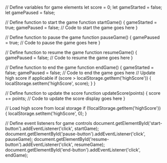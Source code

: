 // Define variables for game elements
let score = 0;
let gameStarted = false;
let gamePaused = false;

// Define function to start the game
function startGame() {
  gameStarted = true;
  gamePaused = false;
  // Code to start the game goes here
}

// Define function to pause the game
function pauseGame() {
  gamePaused = true;
  // Code to pause the game goes here
}

// Define function to resume the game
function resumeGame() {
  gamePaused = false;
  // Code to resume the game goes here
}

// Define function to end the game
function endGame() {
  gameStarted = false;
  gamePaused = false;
  // Code to end the game goes here
  // Update high score if applicable
  if (score > localStorage.getItem('highScore')) {
    localStorage.setItem('highScore', score);
  }
}

// Define function to update the score
function updateScore(points) {
  score += points;
  // Code to update the score display goes here
}

// Load high score from local storage
if (!localStorage.getItem('highScore')) {
  localStorage.setItem('highScore', 0);
}

// Define event listeners for game controls
document.getElementById('start-button').addEventListener('click', startGame);
document.getElementById('pause-button').addEventListener('click', pauseGame);
document.getElementById('resume-button').addEventListener('click', resumeGame);
document.getElementById('end-button').addEventListener('click', endGame);
